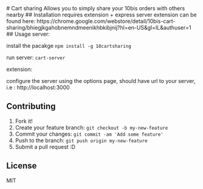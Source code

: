 
<content>
# Cart sharing
Allows you to simply share your 10bis orders with others nearby
## Installation
requires extension + express server
extension can be found here: https://chrome.google.com/webstore/detail/10bis-cart-sharing/bhiegjkgahobnemndmeenikhbkibjnij?hl=en-US&gl=IL&authuser=1
## Usage
server:

install the pacakge `npm install -g 10cartsharing`

run server: `cart-server`

extension:

configure the server using the options page, should have url to your server, i.e : http://localhost:3000

## Contributing
1. Fork it!
2. Create your feature branch: `git checkout -b my-new-feature`
3. Commit your changes: `git commit -am 'Add some feature'`
4. Push to the branch: `git push origin my-new-feature`
5. Submit a pull request :D


## License
MIT
</content>